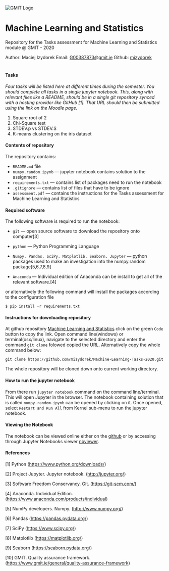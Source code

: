 ![GMIT Logo](http://password.gmit.ie/images/logo.png "GMIT Logos")
# Machine Learning and Statistics

Repository for the Tasks assessment for Machine Learning and Statistics module @ GMIT - 2020

Author: Maciej Izydorek Email: G00387873@gmit.ie Github: [mizydorek](https://github.com/mizydorek)

#

#### Tasks

*Four tasks will be listed here at different times during the semester. You should complete all tasks in a single jupyter notebook. This, along with relevant files like a README, should be in a single git repository synced with a hosting provider like GitHub [1]. That URL should then be submitted using the link on the Moodle page.*

1. Square root of 2
2. Chi-Square test
3. STDEV.p vs STDEV.S
4. K-means clustering on the iris dataset

#### Contents of repository

The repository contains:

* `README.md` file
* `numpy.random.ipynb` — jupyter notebook contains solution to the assignment
* `requirements.txt` — contains list of packages need to run the notebook
* `.gitignore` — contains list of files that have to be ignore
* `assessment.pdf` — contains the instructions for the Tasks assessment for Machine Learning and Statistics 

#### Required software

The following software is required to run the notebook:

* `git` — open source software to download the repository onto computer[3]
* `python` — Python Programming Language
* `Numpy. Pandas. SciPy. Matplotlib. Seaborn. Jupyter` — python packages used to make an investigation into the numpy.random package[5,6,7,8,9] 

* `Anaconda` — Individual edition of Anaconda can be install to get all of the relevant software.[4]

or alternatively the following command will install the packages according to the configuration file

```
$ pip install -r requirements.txt
```

#### Instructions for downloading repository

At github repository [Machine Learning and Statistics](https://github.com/mizydorek/Machine-Learning-Tasks-2020) click on the green `Code` button to copy the link. Open command line(windows) or terminal(osx/linux), navigate to the selected directory and enter the command `git clone` folowed copied the URL. Alternatively copy the whole command below:

```
git clone https://github.com/mizydorek/Machine-Learning-Tasks-2020.git
```

The whole repository will be cloned down onto current working directory.

#### How to run the jupyter notebook

From there run `jupyter notebook` command on the command line/terminal. This will open Jupyter in the browser. The notebook containing solution that is called `numpy.random.ipynb` can be opened by clicking on it.
Once opened, select `Restart and Run All` from Kernel sub-menu to run the jupyter notebook.

#### Viewing the Notebook 

The notebook can be viewed online either on the [github](https://github.com/mizydorek/Machine-Learning-Tasks-2020/blob/main/tasks.ipynb) or by accessing through Jupyter Notebooks viewer  [nbviewer](https://nbviewer.jupyter.org/github.com/mizydorek/Machine-Learning-Tasks-2020/blob/main/tasks.ipynb).

#### References 

[1] Python (https://www.python.org/downloads/) 

[2] Project Jupyter. Jupyter notebook. (http://jupyter.org/)

[3] Software Freedom Conservancy. Git. (https://git-scm.com/)

[4] Anaconda. Individual Edition. (https://www.anaconda.com/products/individual)

[5] NumPy developers. Numpy. (http://www.numpy.org/)

[6] Pandas (https://pandas.pydata.org/)

[7] SciPy (https://www.scipy.org/)

[8] Matplotlib (https://matplotlib.org/)

[9] Seaborn (https://seaborn.pydata.org/)

[10] GMIT. Quality assurance framework. (https://www.gmit.ie/general/quality-assurance-framework)
